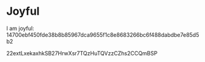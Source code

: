 # Joyful

I am joyful: 14700ebf450fde38b8b85967dca9655f1c8e8683266bc6f488dabdbe7e85d5b2


22extLxekaxhkSB27HrwXsr7TQzHuTQVzzCZhs2CCQmBSP